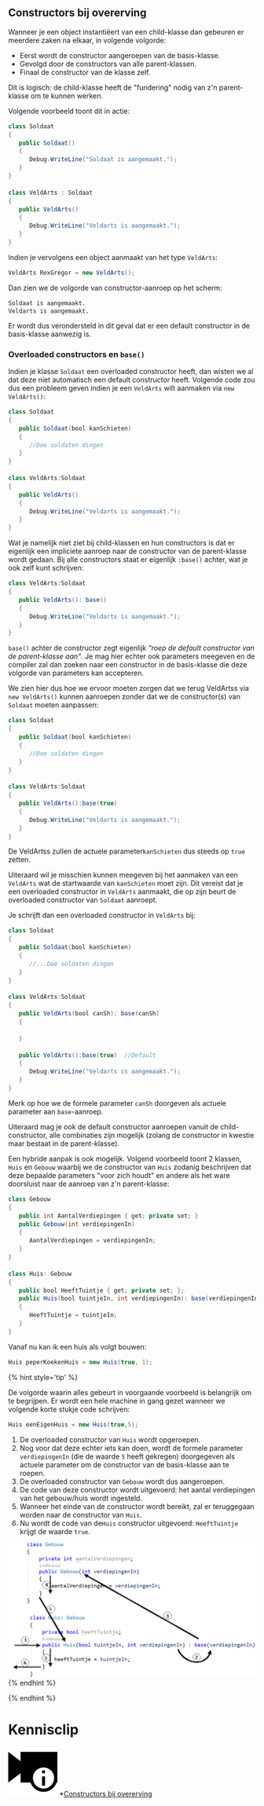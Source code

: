 ## Constructors bij overerving

Wanneer je een object instantiëert van een child-klasse dan gebeuren er meerdere zaken na elkaar, in volgende volgorde:

* Eerst wordt de constructor aangeroepen van de basis-klasse.
* Gevolgd door de constructors van alle parent-klassen.
* Finaal de constructor van de klasse zelf.

Dit is logisch: de child-klasse heeft de "fundering" nodig van z'n parent-klasse om te kunnen werken.  

Volgende voorbeeld toont dit in actie:

```java
class Soldaat
{
   public Soldaat() 
   {
      Debug.WriteLine("Soldaat is aangemaakt.");
   }
}

class VeldArts : Soldaat
{
   public VeldArts()
   {
      Debug.WriteLine("Veldarts is aangemaakt.");
   }
}
```

Indien je vervolgens een object aanmaakt van het type ``VeldArts``:

```java
VeldArts RexGregor = new VeldArts();
```

Dan zien we de volgorde van constructor-aanroep op het scherm:

<!---{line-numbers:false}--->
```text
Soldaat is aangemaakt.
Veldarts is aangemaakt.
```

Er wordt dus verondersteld in dit geval dat er een default constructor in de basis-klasse aanwezig is.

### Overloaded constructors en ``base()``

Indien je klasse ``Soldaat`` een overloaded constructor heeft, dan wisten we al dat deze niet automatisch een default constructor heeft. Volgende code zou dus een probleem geven indien je een ``VeldArts`` wilt aanmaken via ``new VeldArts()``:
```java
class Soldaat
{
   public Soldaat(bool kanSchieten) 
   {
      //Doe soldaten dingen
   }
}

class VeldArts:Soldaat
{
   public VeldArts()
   {
      Debug.WriteLine("Veldarts is aangemaakt.");
   }
}
```

Wat je namelijk niet ziet bij child-klassen en hun constructors is dat er eigenlijk een impliciete aanroep naar de constructor van de parent-klasse wordt gedaan. Bij alle constructors staat er eigenlijk ``:base()`` achter, wat je ook zelf kunt schrijven:
```java
class VeldArts:Soldaat
{
   public VeldArts(): base()
   {
      Debug.WriteLine("Veldarts is aangemaakt.");
   }
}
```

``base()`` achter de constructor zegt  eigenlijk *"roep de default constructor van de parent-klasse aan"*. Je mag hier echter ook parameters meegeven en de compiler zal dan zoeken naar een constructor in de basis-klasse die deze volgorde van parameters kan accepteren.

We zien hier dus hoe we ervoor moeten zorgen dat we terug VeldArtss via ``new VeldArts()`` kunnen aanroepen zonder dat we de constructor(s) van ``Soldaat`` moeten aanpassen:
```java
class Soldaat
{
   public Soldaat(bool kanSchieten) 
   {
      //Doe soldaten dingen
   }
}

class VeldArts:Soldaat
{
   public VeldArts():base(true)
   {
      Debug.WriteLine("Veldarts is aangemaakt.");
   }
}
```

De VeldArtss zullen de actuele parameter``kanSchieten`` dus steeds op ``true`` zetten.

Uiteraard wil je misschien kunnen meegeven bij het aanmaken van een ``VeldArts`` wat de startwaarde van ``kanSchieten`` moet zijn. Dit vereist dat je een overloaded constructor in ``VeldArts`` aanmaakt, die op zijn beurt de overloaded constructor van ``Soldaat`` aanroept. 

Je schrijft dan een overloaded constructor in ``VeldArts`` bij:

```java
class Soldaat
{
   public Soldaat(bool kanSchieten) 
   {
      //...Doe soldaten dingen
   }
}

class VeldArts:Soldaat
{
   public VeldArts(bool canSh): base(canSh)
   {

   } 

   public VeldArts():base(true)  //Default
   {
      Debug.WriteLine("Veldarts is aangemaakt.");
   }
}
```

Merk op hoe we de formele parameter ``canSh`` doorgeven als actuele parameter aan ``base``-aanroep.

Uiteraard mag je ook de default constructor aanroepen vanuit de child-constructor, alle combinaties zijn mogelijk (zolang de constructor in kwestie maar bestaat in de parent-klasse).

Een hybride aanpak is ook mogelijk. Volgend voorbeeld toont 2 klassen, ``Huis`` en ``Gebouw`` waarbij we de constructor van ``Huis`` zodanig beschrijven dat deze bepaalde parameters "voor zich houdt" en andere als het ware doorsluist naar de aanroep van z'n parent-klasse:

```java
class Gebouw
{
   public int AantalVerdiepingen { get; private set; }
   public Gebouw(int verdiepingenIn)
   {
      AantalVerdiepingen = verdiepingenIn;
   }
}

class Huis: Gebouw
{
   public bool HeeftTuintje { get; private set; };
   public Huis(bool tuintjeIn, int verdiepingenIn): base(verdiepingenIn)
   {
      HeeftTuintje = tuintjeIn;
   }
}
```
Vanaf nu kan ik een huis als volgt bouwen:
```java
Huis peperKoekenHuis = new Huis(true, 1);
```

{% hint style='tip' %}

De volgorde waarin alles gebeurt in voorgaande voorbeeld is belangrijk om te begrijpen. Er wordt een hele machine in gang gezet wanneer we volgende korte stukje code schrijven:

```java
Huis eenEigenHuis = new Huis(true,5);
```

1. De overloaded constructor van ``Huis`` wordt opgeroepen.
2. Nog voor dat deze echter iets kan doen, wordt de formele parameter ``verdiepingenIn`` (die de waarde ``5`` heeft gekregen) doorgegeven als actuele parameter om de constructor van de basis-klasse aan te roepen.
3. De overloaded constructor van ``Gebouw`` wordt dus aangeroepen.
4. De code van deze constructor wordt uitgevoerd: het aantal verdiepingen van het gebouw/huis wordt ingesteld.
5. Wanneer het einde van de constructor wordt bereikt, zal er teruggegaan worden naar de constructor van ``Huis``.
6. Nu wordt de code van de``Huis`` constructor uitgevoerd: ``HeeftTuintje`` krijgt de waarde ``true``.

![](../assets/7_overerving/constflow.png)
{% endhint %}


<!---{/aside}--->
<!---NOBOOKSTART--->
{% endhint %}
<!---NOBOOKEND--->


<!---NOBOOKSTART--->
# Kennisclip
![](../assets/infoclip.png)
*[Constructors bij overerving](https://ap.cloud.panopto.eu/Panopto/Pages/Viewer.aspx?id=9d5df664-3e85-4bee-95ef-acb000d34540)
<!---NOBOOKEND--->